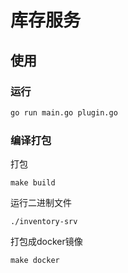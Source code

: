 # 库存服务

## 使用

### 运行

```bash
go run main.go plugin.go
```

### 编译打包

打包

```
make build
```

运行二进制文件

```
./inventory-srv
```

打包成docker镜像

```
make docker
```